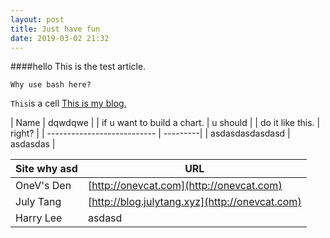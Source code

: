 ```yaml
---
layout: post
title: Just have fun
date: 2019-03-02 21:32
---
```






####hello
 This is the test article.
 
 ```
 Why use bash here?
 ```
 
 `This`is a cell
 [This is my blog.](sz88888.github.io)
 
 
| Name                        | dqwdqwe  |
| if u want to build a chart. | u should |
| do it like this.            | right?   |
| --------------------------- | ---------|
| asdasdasdasdasd             | asdasdas |

| Site why        asd | URL                                                |
| ---------- | -------------------------------------------------|
| OneV's Den   | [http://onevcat.com](http://onevcat.com)           |
| July Tang   | [http://blog.julytang.xyz](http://onevcat.com)     |
| Harry Lee    | asdasd                 |